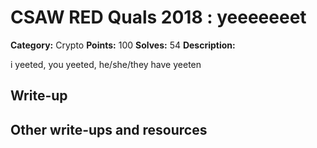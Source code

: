 
# CSAW RED Quals 2018 : yeeeeeeet

**Category:** Crypto
**Points:** 100
**Solves:** 54
**Description:**

i yeeted, you yeeted, he/she/they have yeeten

## Write-up

## Other write-ups and resources


